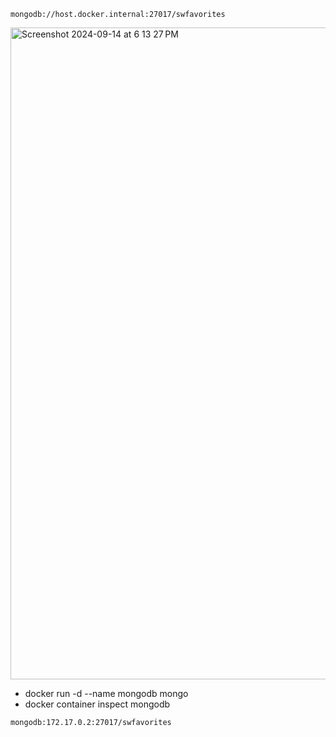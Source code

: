 ```mongodb://host.docker.internal:27017/swfavorites```

<img width="1043" alt="Screenshot 2024-09-14 at 6 13 27 PM" src="https://github.com/user-attachments/assets/23ee14c4-f671-46f1-9849-8c49c1b02f1e">


- docker run -d --name mongodb mongo
- docker container inspect mongodb

```mongodb:172.17.0.2:27017/swfavorites```
